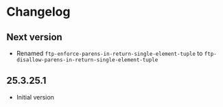 # Changelog

## Next version

* Renamed `ftp-enforce-parens-in-return-single-element-tuple` to `ftp-disallow-parens-in-return-single-element-tuple`

## 25.3.25.1

* Initial version
